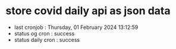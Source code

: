 # store covid daily api as json data

- last cronjob : Thursday, 01 February 2024 13:12:59
- status og cron : success
- status daily cron : success
      
      